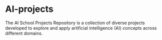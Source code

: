# AI-projects
The AI School Projects Repository is a collection of diverse projects developed to explore and apply artificial intelligence (AI) concepts across different domains.
